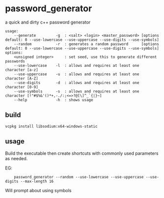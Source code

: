 # password_generator
a quick and dirty c++ password generator

```
usage:
    --generate         -g  : <salt> <login> <master_password> [options default: 0 --use-lowercase --use-uppercase --use-digits --use-symbols]
    --random           -r  : generates a random password      [options default: 0 --use-lowercase --use-uppercase --use-digits --use-symbols]
options:
    <unsigned integer>     : set seed, use this to generate different passwords
    --use-lowercase    -l  : allows and requires at least one character [a-z]
    --use-uppercase    -u  : allows and requires at least one character [A-Z]
    --use-digits       -d  : allows and requires at least one character [0-9]
    --use-symbols      -s  : allows and requires at least one character [!"#$%&'()*+,-./:;<=>?@[\]^_`{|}~]
    --help             -h  : shows usage
```

## build

`vcpkg install libsodium:x64-windows-static`

## usage

Build the executable then create shortcuts with commonly used parameters as needed.

EG:

```
    password_generator --random --use-lowercase --use-uppercase --use-digits --max-length 16
```

Will prompt about using symbols 